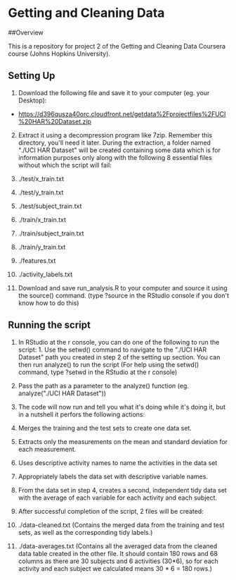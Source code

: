 Getting and Cleaning Data
=========================

##Overview

This is a repository for project 2 of the Getting and Cleaning Data Coursera course (Johns Hopkins University).


## Setting Up

1. Download the following file and save it to your computer (eg. your Desktop):
  * https://d396qusza40orc.cloudfront.net/getdata%2Fprojectfiles%2FUCI%20HAR%20Dataset.zip

2. Extract it using a decompression program like 7zip. Remember this directory, you'll need it later. During the extraction, a folder named "./UCI HAR Dataset" will be created containing some data which is for information purposes only along with the following 8 essential files without which the script will fail:

  1. ./test/x_train.txt

  2. ./test/y_train.txt

  3. ./test/subject_train.txt

  4. ./train/x_train.txt

  5. ./train/subject_train.txt

  6. ./train/y_train.txt

  7. ./features.txt

  8. ./activity_labels.txt

3. Download and save run_analysis.R to your computer and source it using the source() command. (type ?source in the RStudio console if you don't know how to do this)


## Running the script

1. In RStudio at the r console, you can do one of the following to run the script:  1. Use the setwd() command to navigate to the "./UCI HAR Dataset" path you created in step 2 of the setting up section. You can then run analyze() to run the script (For help using the setwd() command, type ?setwd in the RStudio at the r console)

  2. Pass the path as a parameter to the analyze() function (eg. analyze("./UCI HAR Dataset"))

2. The code will now run and tell you what it's doing while it's doing it, but in a nutshell it perfors the following actions:

  1. Merges the training and the test sets to create one data set.
    
  2. Extracts only the measurements on the mean and standard deviation for each measurement. 
  
  3. Uses descriptive activity names to name the activities in the data set
  
  4. Appropriately labels the data set with descriptive variable names. 
  
  5. From the data set in step 4, creates a second, independent tidy data set with the average of each variable for each activity and each subject.
  
3. After successful completion of the script, 2 files will be created:

  1. ./data-cleaned.txt (Contains the merged data from the training and test sets, as well as the corresponding tidy labels.)

  2. ./data-averages.txt (Contains all the averaged data from the cleaned data table created in the other file. It should contain 180 rows and 68 columns as there are 30 subjects and 6 activities (30*6), so for each activity and each subject we calculated means 30 * 6 = 180 rows.)
